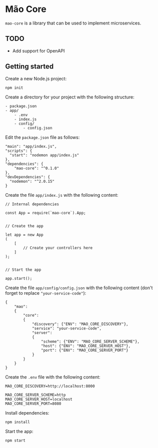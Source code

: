 # Mão Core

`mao-core` is a library that can be used to implement microservices.


## TODO

- Add support for OpenAPI


## Getting started

Create a new Node.js project:

```
npm init
```

Create a directory for your project with the following structure:

```
- package.json
- app/
	- .env
	- index.js
	- config/
		- config.json
```

Edit the `package.json` file as follows:

```
"main": "app/index.js",
"scripts": {
  "start": "nodemon app/index.js"
},
"dependencies": {
	"mao-core": "^0.1.0"
},
"devDependencies": {
  "nodemon": "^2.0.15"
}
```

Create the file `app/index.js` with the following content:

```
// Internal dependencies

const App = require(`mao-core`).App;


// Create the app

let app = new App
(
	[
		// Create your controllers here
	]
);


// Start the app

app.start();
```

Create the file `app/config/config.json` with the following content (don't forget to replace `"your-service-code"`):

```
{
	"mao":
	{
		"core":
		{
			"discovery": {"ENV": "MAO_CORE_DISCOVERY"},
			"service": "your-service-code",
			"server":
			{		
				"scheme": {"ENV": "MAO_CORE_SERVER_SCHEME"},
				"host": {"ENV": "MAO_CORE_SERVER_HOST"},
				"port": {"ENV": "MAO_CORE_SERVER_PORT"}
			}
		}
	}
}
```

Create the `.env` file with the following content:

```
MAO_CORE_DISCOVERY=http://localhost:8000

MAO_CORE_SERVER_SCHEME=http
MAO_CORE_SERVER_HOST=localhost
MAO_CORE_SERVER_PORT=8080
```

Install dependencies:

```
npm install
```

Start the app:

```
npm start
```
